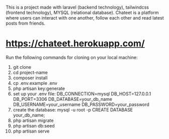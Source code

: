 This is a project made with laravel (backend technology), tailwindcss (frontend technology), MYSQL (relational database). Chateet is a platform where users can interact with one another, follow each other and read latest posts from friends.

# https://chateet.herokuapp.com/

Run the following commands for cloning on your local machine:
1. git clone <repo-url>
2. cd project-name
3. composer install
4. cp .env.example .env
5. php artisan key:generate
6. set up your .env file:
   DB_CONNECTION=mysql
    DB_HOST=127.0.0.1
    DB_PORT=3306
    DB_DATABASE=your_db_name
    DB_USERNAME=your_username
    DB_PASSWORD=your_password
7. create the database:
    mysql -u root -p
    CREATE DATABASE your_db_name;
8. php artisan migrate
9. php artisan db:seed
10. php artisan serve
